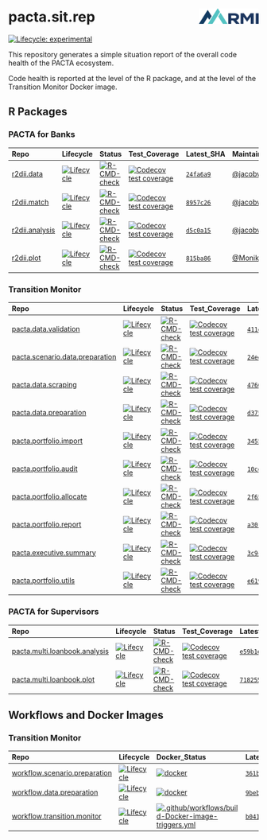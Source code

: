 
<!-- README.md is generated from README.Rmd. Please edit that file -->

# pacta.sit.rep <img src="assets/images/logo.png" align="right" width="120" />

<!-- badges: start -->

[![Lifecycle:
experimental](https://img.shields.io/badge/lifecycle-experimental-orange.svg)](https://lifecycle.r-lib.org/articles/stages.html#experimental)
<!-- badges: end -->

This repository generates a simple situation report of the overall code
health of the PACTA ecosystem.

Code health is reported at the level of the R package, and at the level
of the Transition Monitor Docker image.

## R Packages

### PACTA for Banks

| Repo                                                          | Lifecycle                                                                                                                        | Status                                                                                                                                                                                     | Test_Coverage                                                                                                                                                          | Latest_SHA                                                            | Maintainer                                |
|:--------------------------------------------------------------|:---------------------------------------------------------------------------------------------------------------------------------|:-------------------------------------------------------------------------------------------------------------------------------------------------------------------------------------------|:-----------------------------------------------------------------------------------------------------------------------------------------------------------------------|:----------------------------------------------------------------------|:------------------------------------------|
| [r2dii.data](https://github.com/RMI-PACTA/r2dii.data)         | [![Lifecycle](https://img.shields.io/badge/lifecycle-stable-brightgreen.svg)](https://lifecycle.r-lib.org/articles/stages.html)  | [![R-CMD-check](https://github.com/RMI-PACTA/r2dii.data/actions/workflows/R-CMD-check.yaml/badge.svg)](https://github.com/RMI-PACTA/r2dii.data/actions/workflows/R-CMD-check.yaml)         | [![Codecov test coverage](https://codecov.io/gh/RMI-PACTA/r2dii.data/branch/main/graph/badge.svg)](https://app.codecov.io/gh/RMI-PACTA/r2dii.data?branch=main)         | [`24fa6a9`](https://github.com/RMI-PACTA/r2dii.data/commits/main)     | [@jacobvjk](https://github.com/jacobvjk/) |
| [r2dii.match](https://github.com/RMI-PACTA/r2dii.match)       | [![Lifecycle](https://img.shields.io/badge/lifecycle-stable-brightgreen.svg)](https://lifecycle.r-lib.org/articles/stages.html)  | [![R-CMD-check](https://github.com/RMI-PACTA/r2dii.match/actions/workflows/R-CMD-check.yaml/badge.svg)](https://github.com/RMI-PACTA/r2dii.match/actions/workflows/R-CMD-check.yaml)       | [![Codecov test coverage](https://codecov.io/gh/RMI-PACTA/r2dii.match/branch/main/graph/badge.svg)](https://app.codecov.io/gh/RMI-PACTA/r2dii.match?branch=main)       | [`8957c26`](https://github.com/RMI-PACTA/r2dii.match/commits/main)    | [@jacobvjk](https://github.com/jacobvjk/) |
| [r2dii.analysis](https://github.com/RMI-PACTA/r2dii.analysis) | [![Lifecycle](https://img.shields.io/badge/lifecycle-stable-brightgreen.svg)](https://lifecycle.r-lib.org/articles/stages.html)  | [![R-CMD-check](https://github.com/RMI-PACTA/r2dii.analysis/actions/workflows/R-CMD-check.yaml/badge.svg)](https://github.com/RMI-PACTA/r2dii.analysis/actions/workflows/R-CMD-check.yaml) | [![Codecov test coverage](https://codecov.io/gh/RMI-PACTA/r2dii.analysis/branch/main/graph/badge.svg)](https://app.codecov.io/gh/RMI-PACTA/r2dii.analysis?branch=main) | [`d5c0a15`](https://github.com/RMI-PACTA/r2dii.analysis/commits/main) | [@jacobvjk](https://github.com/jacobvjk/) |
| [r2dii.plot](https://github.com/RMI-PACTA/r2dii.plot)         | [![Lifecycle](https://img.shields.io/badge/lifecycle-experimental-orange.svg)](https://lifecycle.r-lib.org/articles/stages.html) | [![R-CMD-check](https://github.com/RMI-PACTA/r2dii.plot/actions/workflows/R-CMD-check.yaml/badge.svg)](https://github.com/RMI-PACTA/r2dii.plot/actions/workflows/R-CMD-check.yaml)         | [![Codecov test coverage](https://codecov.io/gh/RMI-PACTA/r2dii.plot/branch/main/graph/badge.svg)](https://app.codecov.io/gh/RMI-PACTA/r2dii.plot?branch=main)         | [`815ba86`](https://github.com/RMI-PACTA/r2dii.plot/commits/main)     | [@MonikaFu](https://github.com/MonikaFu/) |

### Transition Monitor

| Repo                                                                                            | Lifecycle                                                                                                                        | Status                                                                                                                                                                                                                       | Test_Coverage                                                                                                                                                                                            | Latest_SHA                                                                             | Maintainer                                |
|:------------------------------------------------------------------------------------------------|:---------------------------------------------------------------------------------------------------------------------------------|:-----------------------------------------------------------------------------------------------------------------------------------------------------------------------------------------------------------------------------|:---------------------------------------------------------------------------------------------------------------------------------------------------------------------------------------------------------|:---------------------------------------------------------------------------------------|:------------------------------------------|
| [pacta.data.validation](https://github.com/RMI-PACTA/pacta.data.validation)                     | [![Lifecycle](https://img.shields.io/badge/lifecycle-experimental-orange.svg)](https://lifecycle.r-lib.org/articles/stages.html) | [![R-CMD-check](https://github.com/RMI-PACTA/pacta.data.validation/actions/workflows/R-CMD-check.yaml/badge.svg)](https://github.com/RMI-PACTA/pacta.data.validation/actions/workflows/R-CMD-check.yaml)                     | [![Codecov test coverage](https://codecov.io/gh/RMI-PACTA/pacta.data.validation/branch/main/graph/badge.svg)](https://app.codecov.io/gh/RMI-PACTA/pacta.data.validation?branch=main)                     | [`411ef11`](https://github.com/RMI-PACTA/pacta.data.validation/commits/main)           | [@cjyetman](https://github.com/cjyetman/) |
| [pacta.scenario.data.preparation](https://github.com/RMI-PACTA/pacta.scenario.data.preparation) | [![Lifecycle](https://img.shields.io/badge/lifecycle-stable-brightgreen.svg)](https://lifecycle.r-lib.org/articles/stages.html)  | [![R-CMD-check](https://github.com/RMI-PACTA/pacta.scenario.data.preparation/actions/workflows/R-CMD-check.yaml/badge.svg)](https://github.com/RMI-PACTA/pacta.scenario.data.preparation/actions/workflows/R-CMD-check.yaml) | [![Codecov test coverage](https://codecov.io/gh/RMI-PACTA/pacta.scenario.data.preparation/branch/main/graph/badge.svg)](https://app.codecov.io/gh/RMI-PACTA/pacta.scenario.data.preparation?branch=main) | [`24ee023`](https://github.com/RMI-PACTA/pacta.scenario.data.preparation/commits/main) | [@cjyetman](https://github.com/cjyetman/) |
| [pacta.data.scraping](https://github.com/RMI-PACTA/pacta.data.scraping)                         | [![Lifecycle](https://img.shields.io/badge/lifecycle-stable-brightgreen.svg)](https://lifecycle.r-lib.org/articles/stages.html)  | [![R-CMD-check](https://github.com/RMI-PACTA/pacta.data.scraping/actions/workflows/R-CMD-check.yaml/badge.svg)](https://github.com/RMI-PACTA/pacta.data.scraping/actions/workflows/R-CMD-check.yaml)                         | [![Codecov test coverage](https://codecov.io/gh/RMI-PACTA/pacta.data.scraping/branch/main/graph/badge.svg)](https://app.codecov.io/gh/RMI-PACTA/pacta.data.scraping?branch=main)                         | [`47605da`](https://github.com/RMI-PACTA/pacta.data.scraping/commits/main)             | [@cjyetman](https://github.com/cjyetman/) |
| [pacta.data.preparation](https://github.com/RMI-PACTA/pacta.data.preparation)                   | [![Lifecycle](https://img.shields.io/badge/lifecycle-stable-brightgreen.svg)](https://lifecycle.r-lib.org/articles/stages.html)  | [![R-CMD-check](https://github.com/RMI-PACTA/pacta.data.preparation/actions/workflows/R-CMD-check.yaml/badge.svg)](https://github.com/RMI-PACTA/pacta.data.preparation/actions/workflows/R-CMD-check.yaml)                   | [![Codecov test coverage](https://codecov.io/gh/RMI-PACTA/pacta.data.preparation/branch/main/graph/badge.svg)](https://app.codecov.io/gh/RMI-PACTA/pacta.data.preparation?branch=main)                   | [`d3758ae`](https://github.com/RMI-PACTA/pacta.data.preparation/commits/main)          | [@cjyetman](https://github.com/cjyetman/) |
| [pacta.portfolio.import](https://github.com/RMI-PACTA/pacta.portfolio.import)                   | [![Lifecycle](https://img.shields.io/badge/lifecycle-stable-brightgreen.svg)](https://lifecycle.r-lib.org/articles/stages.html)  | [![R-CMD-check](https://github.com/RMI-PACTA/pacta.portfolio.import/actions/workflows/R-CMD-check.yaml/badge.svg)](https://github.com/RMI-PACTA/pacta.portfolio.import/actions/workflows/R-CMD-check.yaml)                   | [![Codecov test coverage](https://codecov.io/gh/RMI-PACTA/pacta.portfolio.import/branch/main/graph/badge.svg)](https://app.codecov.io/gh/RMI-PACTA/pacta.portfolio.import?branch=main)                   | [`345528a`](https://github.com/RMI-PACTA/pacta.portfolio.import/commits/main)          | [@cjyetman](https://github.com/cjyetman/) |
| [pacta.portfolio.audit](https://github.com/RMI-PACTA/pacta.portfolio.audit)                     | [![Lifecycle](https://img.shields.io/badge/lifecycle-stable-brightgreen.svg)](https://lifecycle.r-lib.org/articles/stages.html)  | [![R-CMD-check](https://github.com/RMI-PACTA/pacta.portfolio.audit/actions/workflows/R-CMD-check.yaml/badge.svg)](https://github.com/RMI-PACTA/pacta.portfolio.audit/actions/workflows/R-CMD-check.yaml)                     | [![Codecov test coverage](https://codecov.io/gh/RMI-PACTA/pacta.portfolio.audit/branch/main/graph/badge.svg)](https://app.codecov.io/gh/RMI-PACTA/pacta.portfolio.audit?branch=main)                     | [`10ce2a7`](https://github.com/RMI-PACTA/pacta.portfolio.audit/commits/main)           | [@cjyetman](https://github.com/cjyetman/) |
| [pacta.portfolio.allocate](https://github.com/RMI-PACTA/pacta.portfolio.allocate)               | [![Lifecycle](https://img.shields.io/badge/lifecycle-stable-brightgreen.svg)](https://lifecycle.r-lib.org/articles/stages.html)  | [![R-CMD-check](https://github.com/RMI-PACTA/pacta.portfolio.allocate/actions/workflows/R-CMD-check.yaml/badge.svg)](https://github.com/RMI-PACTA/pacta.portfolio.allocate/actions/workflows/R-CMD-check.yaml)               | [![Codecov test coverage](https://codecov.io/gh/RMI-PACTA/pacta.portfolio.allocate/branch/main/graph/badge.svg)](https://app.codecov.io/gh/RMI-PACTA/pacta.portfolio.allocate?branch=main)               | [`2f65a20`](https://github.com/RMI-PACTA/pacta.portfolio.allocate/commits/main)        | [@cjyetman](https://github.com/cjyetman/) |
| [pacta.portfolio.report](https://github.com/RMI-PACTA/pacta.portfolio.report)                   | [![Lifecycle](https://img.shields.io/badge/lifecycle-experimental-orange.svg)](https://lifecycle.r-lib.org/articles/stages.html) | [![R-CMD-check](https://github.com/RMI-PACTA/pacta.portfolio.report/actions/workflows/R-CMD-check.yaml/badge.svg)](https://github.com/RMI-PACTA/pacta.portfolio.report/actions/workflows/R-CMD-check.yaml)                   | [![Codecov test coverage](https://codecov.io/gh/RMI-PACTA/pacta.portfolio.report/branch/main/graph/badge.svg)](https://app.codecov.io/gh/RMI-PACTA/pacta.portfolio.report?branch=main)                   | [`a3010b7`](https://github.com/RMI-PACTA/pacta.portfolio.report/commits/main)          | [@MonikaFu](https://github.com/MonikaFu/) |
| [pacta.executive.summary](https://github.com/RMI-PACTA/pacta.executive.summary)                 | [![Lifecycle](https://img.shields.io/badge/lifecycle-experimental-orange.svg)](https://lifecycle.r-lib.org/articles/stages.html) | [![R-CMD-check](https://github.com/RMI-PACTA/pacta.executive.summary/actions/workflows/R-CMD-check.yaml/badge.svg)](https://github.com/RMI-PACTA/pacta.executive.summary/actions/workflows/R-CMD-check.yaml)                 | [![Codecov test coverage](https://codecov.io/gh/RMI-PACTA/pacta.executive.summary/branch/main/graph/badge.svg)](https://app.codecov.io/gh/RMI-PACTA/pacta.executive.summary?branch=main)                 | [`3c9c476`](https://github.com/RMI-PACTA/pacta.executive.summary/commits/main)         | [@MonikaFu](https://github.com/MonikaFu/) |
| [pacta.portfolio.utils](https://github.com/RMI-PACTA/pacta.portfolio.utils)                     | [![Lifecycle](https://img.shields.io/badge/lifecycle-stable-brightgreen.svg)](https://lifecycle.r-lib.org/articles/stages.html)  | [![R-CMD-check](https://github.com/RMI-PACTA/pacta.portfolio.utils/actions/workflows/R-CMD-check.yaml/badge.svg)](https://github.com/RMI-PACTA/pacta.portfolio.utils/actions/workflows/R-CMD-check.yaml)                     | [![Codecov test coverage](https://codecov.io/gh/RMI-PACTA/pacta.portfolio.utils/branch/main/graph/badge.svg)](https://app.codecov.io/gh/RMI-PACTA/pacta.portfolio.utils?branch=main)                     | [`e619ad2`](https://github.com/RMI-PACTA/pacta.portfolio.utils/commits/main)           | [@cjyetman](https://github.com/cjyetman/) |

### PACTA for Supervisors

| Repo                                                                                        | Lifecycle                                                                                                                        | Status                                                                                                                                                                                             | Test_Coverage                                                                                                                                                                                        | Latest_SHA                                                                           | Maintainer                                |
|:--------------------------------------------------------------------------------------------|:---------------------------------------------------------------------------------------------------------------------------------|:---------------------------------------------------------------------------------------------------------------------------------------------------------------------------------------------------|:-----------------------------------------------------------------------------------------------------------------------------------------------------------------------------------------------------|:-------------------------------------------------------------------------------------|:------------------------------------------|
| [pacta.multi.loanbook.analysis](https://github.com/RMI-PACTA/pacta.multi.loanbook.analysis) | [![Lifecycle](https://img.shields.io/badge/lifecycle-experimental-orange.svg)](https://lifecycle.r-lib.org/articles/stages.html) | [![R-CMD-check](https://github.com/RMI-PACTA/pacta.multi.loanbook.analysis/actions/workflows/R.yml/badge.svg)](https://github.com/RMI-PACTA/pacta.multi.loanbook.analysis/actions/workflows/R.yml) | [![Codecov test coverage](https://codecov.io/gh/RMI-PACTA/pacta.multi.loanbook.analysis/branch/main/graph/badge.svg)](https://app.codecov.io/gh/RMI-PACTA/pacta.multi.loanbook.analysis?branch=main) | [`e59b1e8`](https://github.com/RMI-PACTA/pacta.multi.loanbook.analysis/commits/main) | [@jacobvjk](https://github.com/jacobvjk/) |
| [pacta.multi.loanbook.plot](https://github.com/RMI-PACTA/pacta.multi.loanbook.plot)         | [![Lifecycle](https://img.shields.io/badge/lifecycle-experimental-orange.svg)](https://lifecycle.r-lib.org/articles/stages.html) | [![R-CMD-check](https://github.com/RMI-PACTA/pacta.multi.loanbook.plot/actions/workflows/R.yml/badge.svg)](https://github.com/RMI-PACTA/pacta.multi.loanbook.plot/actions/workflows/R.yml)         | [![Codecov test coverage](https://codecov.io/gh/RMI-PACTA/pacta.multi.loanbook.plot/branch/main/graph/badge.svg)](https://app.codecov.io/gh/RMI-PACTA/pacta.multi.loanbook.plot?branch=main)         | [`7182557`](https://github.com/RMI-PACTA/pacta.multi.loanbook.plot/commits/main)     | [@MonikaFu](https://github.com/MonikaFu/) |

## Workflows and Docker Images

### Transition Monitor

| Repo                                                                                        | Lifecycle                                                                                                                       | Docker_Status                                                                                                                                                                                                                                                                            | Latest_SHA                                                                           | Maintainer                                |
|:--------------------------------------------------------------------------------------------|:--------------------------------------------------------------------------------------------------------------------------------|:-----------------------------------------------------------------------------------------------------------------------------------------------------------------------------------------------------------------------------------------------------------------------------------------|:-------------------------------------------------------------------------------------|:------------------------------------------|
| [workflow.scenario.preparation](https://github.com/RMI-PACTA/workflow.scenario.preparation) | [![Lifecycle](https://img.shields.io/badge/lifecycle-stable-brightgreen.svg)](https://lifecycle.r-lib.org/articles/stages.html) | [![docker](https://github.com/RMI-PACTA/workflow.scenario.preparation/actions/workflows/docker.yml/badge.svg)](https://github.com/RMI-PACTA/workflow.scenario.preparation/actions/workflows/docker.yml)                                                                                  | [`361bdc1`](https://github.com/RMI-PACTA/workflow.scenario.preparation/commits/main) | [@cjyetman](https://github.com/cjyetman/) |
| [workflow.data.preparation](https://github.com/RMI-PACTA/workflow.data.preparation)         | [![Lifecycle](https://img.shields.io/badge/lifecycle-stable-brightgreen.svg)](https://lifecycle.r-lib.org/articles/stages.html) | [![docker](https://github.com/RMI-PACTA/workflow.data.preparation/actions/workflows/docker.yml/badge.svg)](https://github.com/RMI-PACTA/workflow.data.preparation/actions/workflows/docker.yml)                                                                                          | [`9beb13c`](https://github.com/RMI-PACTA/workflow.data.preparation/commits/main)     | [@cjyetman](https://github.com/cjyetman/) |
| [workflow.transition.monitor](https://github.com/RMI-PACTA/workflow.transition.monitor)     | [![Lifecycle](https://img.shields.io/badge/lifecycle-stable-brightgreen.svg)](https://lifecycle.r-lib.org/articles/stages.html) | [![.github/workflows/build-Docker-image-triggers.yml](https://github.com/RMI-PACTA/workflow.transition.monitor/actions/workflows/build-Docker-image-triggers.yml/badge.svg)](https://github.com/RMI-PACTA/workflow.transition.monitor/actions/workflows/build-Docker-image-triggers.yml) | [`b041e3a`](https://github.com/RMI-PACTA/workflow.transition.monitor/commits/main)   | [@cjyetman](https://github.com/cjyetman/) |

